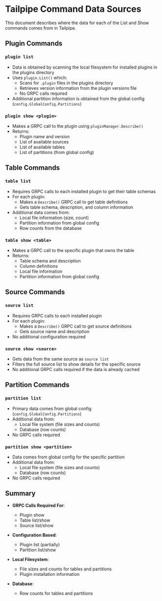 # Tailpipe Command Data Sources

This document describes where the data for each of the List and Show commands comes from in Tailpipe.

## Plugin Commands

### `plugin list`
- Data is obtained by scanning the local filesystem for installed plugins in the plugins directory
- Uses `plugin.List()` which:
  - Scans for `.plugin` files in the plugins directory
  - Retrieves version information from the plugin versions file
  - No GRPC calls required
- Additional partition information is obtained from the global config (`config.GlobalConfig.Partitions`)

### `plugin show <plugin>`
- Makes a GRPC call to the plugin using `pluginManager.Describe()`
- Returns:
  - Plugin name and version
  - List of available sources
  - List of available tables
  - List of partitions (from global config)

## Table Commands

### `table list`
- Requires GRPC calls to each installed plugin to get their table schemas
- For each plugin:
  - Makes a `Describe()` GRPC call to get table definitions
  - Gets table schema, description, and column information
- Additional data comes from:
  - Local file information (size, count)
  - Partition information from global config
  - Row counts from the database

### `table show <table>`
- Makes a GRPC call to the specific plugin that owns the table
- Returns:
  - Table schema and description
  - Column definitions
  - Local file information
  - Partition information from global config

## Source Commands

### `source list`
- Requires GRPC calls to each installed plugin
- For each plugin:
  - Makes a `Describe()` GRPC call to get source definitions
  - Gets source name and description
- No additional configuration required

### `source show <source>`
- Gets data from the same source as `source list`
- Filters the full source list to show details for the specific source
- No additional GRPC calls required if the data is already cached

## Partition Commands

### `partition list`
- Primary data comes from global config (`config.GlobalConfig.Partitions`)
- Additional data from:
  - Local file system (file sizes and counts)
  - Database (row counts)
- No GRPC calls required

### `partition show <partition>`
- Data comes from global config for the specific partition
- Additional data from:
  - Local file system (file sizes and counts)
  - Database (row counts)
- No GRPC calls required

## Summary

- **GRPC Calls Required For**:
  - Plugin show
  - Table list/show
  - Source list/show

- **Configuration Based**:
  - Plugin list (partially)
  - Partition list/show

- **Local Filesystem**:
  - File sizes and counts for tables and partitions
  - Plugin installation information

- **Database**:
  - Row counts for tables and partitions 